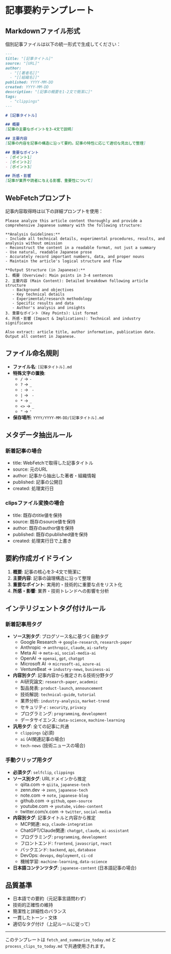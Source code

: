 # 記事要約テンプレート

## Markdownファイル形式

個別記事ファイルは以下の統一形式で生成してください：

```markdown
---
title: "[記事タイトル]"
source: "[URL]"
author:
  - "[[著者名]]"
  - "[[組織名]]"
published: YYYY-MM-DD
created: YYYY-MM-DD
description: "[記事の概要を1-2文で簡潔に]"
tags:
  - "clippings"
---

# [記事タイトル]

## 概要
[記事の主要なポイントを3-4文で説明]

## 主要内容
[記事の内容を記事の構造に沿って要約。記事の特性に応じて適切な見出しで整理]

## 重要なポイント
- [ポイント1]
- [ポイント2]
- [ポイント3]

## 所感・影響
[記事が業界や読者に与える影響、重要性について]
```

## WebFetchプロンプト

記事内容取得時は以下の詳細プロンプトを使用：

```
Please analyze this article content thoroughly and provide a comprehensive Japanese summary with the following structure:

**Analysis Guidelines:**
- Include all technical details, experimental procedures, results, and analysis without omission
- Reconstruct the content in a readable format, not just a summary
- Use natural, readable Japanese prose
- Accurately record important numbers, data, and proper nouns
- Maintain the article's logical structure and flow

**Output Structure (in Japanese):**
1. 概要 (Overview): Main points in 3-4 sentences
2. 主要内容 (Main Content): Detailed breakdown following article structure
   - Background and objectives
   - Key technical details
   - Experimental/research methodology
   - Specific results and data
   - Author's analysis and insights
3. 重要なポイント (Key Points): List format
4. 所感・影響 (Impact & Implications): Technical and industry significance

Also extract: article title, author information, publication date.
Output all content in Japanese.
```

## ファイル命名規則

- **ファイル名**: `[記事タイトル].md`
- **特殊文字の置換**:
  - `/` → `-`
  - `?` → `_`
  - `:` → ` -`
  - `|` → ` -`
  - `*` → `_`
  - `<>` → `_`
  - `"` → `'`
- **保存場所**: `YYYY/YYYY-MM-DD/[記事タイトル].md`

## メタデータ抽出ルール

### 新着記事の場合
- title: WebFetchで取得した記事タイトル
- source: 元のURL
- author: 記事から抽出した著者・組織情報
- published: 記事の公開日
- created: 処理実行日

### clipsファイル変換の場合
- title: 既存のtitle値を保持
- source: 既存のsource値を保持
- author: 既存のauthor値を保持
- published: 既存のpublished値を保持
- created: 処理実行日で上書き

## 要約作成ガイドライン

1. **概要**: 記事の核心を3-4文で簡潔に
2. **主要内容**: 記事の論理構造に沿って整理
3. **重要なポイント**: 実用的・技術的に重要な点をリスト化
4. **所感・影響**: 業界・技術トレンドへの影響を分析

## インテリジェントタグ付けルール

### 新着記事用タグ
- **ソース別タグ**: ブログソース名に基づく自動タグ
  - Google Research → `google-research`, `research-paper`
  - Anthropic → `anthropic`, `claude`, `ai-safety`
  - Meta AI → `meta-ai`, `social-media-ai`
  - OpenAI → `openai`, `gpt`, `chatgpt`
  - Microsoft AI → `microsoft-ai`, `azure-ai`
  - VentureBeat → `industry-news`, `business-ai`
- **内容別タグ**: 記事内容から推定される技術分野タグ
  - AI研究論文: `research-paper`, `academic`
  - 製品発表: `product-launch`, `announcement`
  - 技術解説: `technical-guide`, `tutorial`
  - 業界分析: `industry-analysis`, `market-trend`
  - セキュリティ: `security`, `privacy`
  - プログラミング: `programming`, `development`
  - データサイエンス: `data-science`, `machine-learning`
- **汎用タグ**: 全ての記事に共通
  - `clippings` (必須)
  - `ai` (AI関連記事の場合)
  - `tech-news` (技術ニュースの場合)

### 手動クリップ用タグ
- **必須タグ**: `selfclip`, `clippings`
- **ソース別タグ**: URLドメインから推定
  - qiita.com → `qiita`, `japanese-tech`
  - zenn.dev → `zenn`, `japanese-tech`
  - note.com → `note`, `japanese-blog`
  - github.com → `github`, `open-source`
  - youtube.com → `youtube`, `video-content`
  - twitter.com/x.com → `twitter`, `social-media`
- **内容別タグ**: 記事タイトルと内容から推定
  - MCP関連: `mcp`, `claude-integration`
  - ChatGPT/Claude関連: `chatgpt`, `claude`, `ai-assistant`
  - プログラミング: `programming`, `development`
  - フロントエンド: `frontend`, `javascript`, `react`
  - バックエンド: `backend`, `api`, `database`
  - DevOps: `devops`, `deployment`, `ci-cd`
  - 機械学習: `machine-learning`, `data-science`
- **日本語コンテンツタグ**: `japanese-content` (日本語記事の場合)

## 品質基準

- 日本語での要約（元記事言語問わず）
- 技術的正確性の維持
- 簡潔性と詳細性のバランス
- 一貫したトーン・文体
- 適切なタグ付け（上記ルールに従って）

---

このテンプレートは `fetch_and_summarize_today.md` と `process_clips_to_today.md` で共通使用されます。